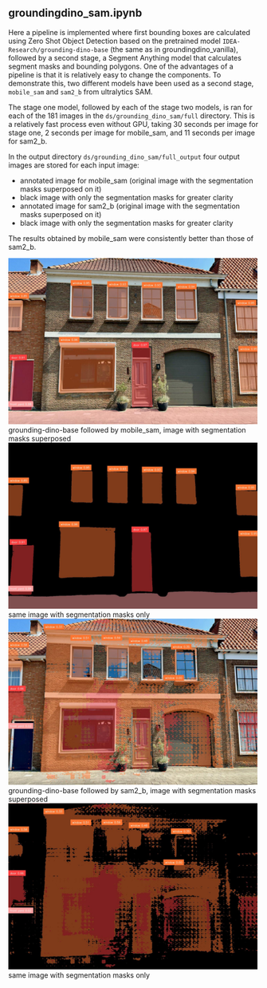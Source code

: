 ## groundingdino_sam.ipynb

Here a pipeline is implemented where first bounding boxes are calculated using Zero Shot Object Detection 
based on the pretrained model `IDEA-Research/grounding-dino-base` (the same as in groundingdino_vanilla), 
followed by a second stage, a Segment Anything model that calculates segment masks and bounding polygons.
One of the advantages of a pipeline is that it is relatively easy to change the components.
To demonstrate this, two different models have been used as a second stage, `mobile_sam` and `sam2_b` from ultralytics SAM.

The stage one model, followed by each of the stage two models, is ran for each of the 181 images in the `ds/grounding_dino_sam/full` directory. 
This is a relatively fast process even without GPU, taking 30 seconds per image for stage one, 2 seconds per image for mobile_sam, 
and 11 seconds per image for sam2_b.

In the output directory `ds/grounding_dino_sam/full_output` four output images are stored for each input image:
- annotated image for mobile_sam (original image with the segmentation masks superposed on it)
- black image with only the segmentation masks for greater clarity
- annotated image for sam2_b (original image with the segmentation masks superposed on it)
- black image with only the segmentation masks for greater clarity

The results obtained by mobile_sam were consistently better than those of sam2_b.

<img src="../assets/42132455_415_1440x9602.jpg" alt="42132455_415_1440x9602.jpg" style="width:500px;"/>
grounding-dino-base followed by mobile_sam, image with segmentation masks superposed
<img src="../assets/42132455_415_1440x9602_m.jpg" alt="42132455_415_1440x9602_m.jpg" style="width:500px;"/>
same image with segmentation masks only
<img src="../assets/42132455_415_1440x9603.jpg" alt="42132455_415_1440x9603.jpg" style="width:500px;"/>
grounding-dino-base followed by sam2_b, image with segmentation masks superposed
<img src="../assets/42132455_415_1440x9603_m.jpg" alt="42132455_415_1440x9603_m.jpg" style="width:500px;"/>
same image with segmentation masks only

